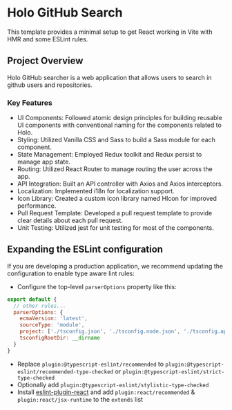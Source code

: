 # Holo GitHub Search

This template provides a minimal setup to get React working in Vite with HMR and some ESLint rules.

## Project Overview

Holo GitHub searcher is a web application that allows users to search in github users and repositories.

### Key Features

- UI Components: Followed atomic design principles for building reusable UI components with conventional naming for the components related to Holo.
- Styling: Utilized Vanilla CSS and Sass to build a Sass module for each component.
- State Management: Employed Redux toolkit and Redux persist to manage app state.
- Routing: Utilized React Router to manage routing the user across the app.
- API Integration: Built an API controller with Axios and Axios interceptors.
- Localization: Implemented i18n for localization support.
- Icon Library: Created a custom icon library named HIcon for improved performance.
- Pull Request Template: Developed a pull request template to provide clear details about each pull request.
- Unit Testing: Utilized jest for unit testing for most of the components.

## Expanding the ESLint configuration

If you are developing a production application, we recommend updating the configuration to enable type aware lint rules:

- Configure the top-level `parserOptions` property like this:

```js
export default {
  // other rules...
  parserOptions: {
    ecmaVersion: 'latest',
    sourceType: 'module',
    project: ['./tsconfig.json', './tsconfig.node.json', './tsconfig.app.json'],
    tsconfigRootDir: __dirname
  }
}
```

- Replace `plugin:@typescript-eslint/recommended` to `plugin:@typescript-eslint/recommended-type-checked` or `plugin:@typescript-eslint/strict-type-checked`
- Optionally add `plugin:@typescript-eslint/stylistic-type-checked`
- Install [eslint-plugin-react](https://github.com/jsx-eslint/eslint-plugin-react) and add `plugin:react/recommended` & `plugin:react/jsx-runtime` to the `extends` list
